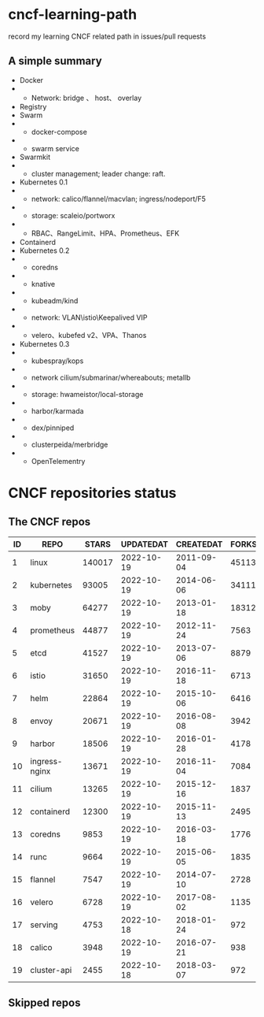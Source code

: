 # cncf-learning-path
record my learning CNCF related path in issues/pull requests

## A simple summary
- Docker
- - Network: bridge 、 host、 overlay
- Registry
- Swarm
- - docker-compose
- - swarm service
- Swarmkit
- - cluster management; leader change: raft.
- Kubernetes 0.1
- - network: calico/flannel/macvlan; ingress/nodeport/F5
- - storage: scaleio/portworx
- - RBAC、RangeLimit、HPA、Prometheus、EFK
- Containerd
- Kubernetes 0.2
- - coredns
- - knative
- - kubeadm/kind
- - network: VLAN\istio\Keepalived VIP
- - velero、kubefed v2、VPA、Thanos
- Kubernetes 0.3
- - kubespray/kops
- - network cilium/submarinar/whereabouts; metallb
- - storage: hwameistor/local-storage
- - harbor/karmada
- - dex/pinniped
- - clusterpeida/merbridge
- - OpenTelementry

# CNCF repositories status
<!--START_SECTION:github_repos-->
## The CNCF repos
| ID |     REPO      | STARS  | UPDATEDAT  | CREATEDAT  | FORKSCOUNT |
|----|---------------|--------|------------|------------|------------|
|  1 | linux         | 140017 | 2022-10-19 | 2011-09-04 |      45113 |
|  2 | kubernetes    |  93005 | 2022-10-19 | 2014-06-06 |      34111 |
|  3 | moby          |  64277 | 2022-10-19 | 2013-01-18 |      18312 |
|  4 | prometheus    |  44877 | 2022-10-19 | 2012-11-24 |       7563 |
|  5 | etcd          |  41527 | 2022-10-19 | 2013-07-06 |       8879 |
|  6 | istio         |  31650 | 2022-10-19 | 2016-11-18 |       6713 |
|  7 | helm          |  22864 | 2022-10-19 | 2015-10-06 |       6416 |
|  8 | envoy         |  20671 | 2022-10-19 | 2016-08-08 |       3942 |
|  9 | harbor        |  18506 | 2022-10-19 | 2016-01-28 |       4178 |
| 10 | ingress-nginx |  13671 | 2022-10-19 | 2016-11-04 |       7084 |
| 11 | cilium        |  13265 | 2022-10-19 | 2015-12-16 |       1837 |
| 12 | containerd    |  12300 | 2022-10-19 | 2015-11-13 |       2495 |
| 13 | coredns       |   9853 | 2022-10-19 | 2016-03-18 |       1776 |
| 14 | runc          |   9664 | 2022-10-19 | 2015-06-05 |       1835 |
| 15 | flannel       |   7547 | 2022-10-19 | 2014-07-10 |       2728 |
| 16 | velero        |   6728 | 2022-10-19 | 2017-08-02 |       1135 |
| 17 | serving       |   4753 | 2022-10-18 | 2018-01-24 |        972 |
| 18 | calico        |   3948 | 2022-10-19 | 2016-07-21 |        938 |
| 19 | cluster-api   |   2455 | 2022-10-18 | 2018-03-07 |        972 |



## Skipped repos
<!--END_SECTION:github_repos-->
